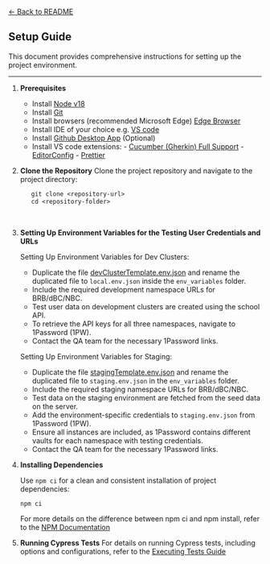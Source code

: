 [← Back to README](../README.md)

## Setup Guide

This document provides comprehensive instructions for setting up the project environment.

---

1. **Prerequisites**
   <br>

   - Install [Node v18](https://nodejs.org/dist/)
   - Install [Git](https://git-scm.com/downloads)
   - Install browsers (recommended Microsoft Edge) [Edge Browser](https://www.microsoft.com/de-de/edge/download?form=MA13FJ)
   - Install IDE of your choice e.g. [VS code](https://code.visualstudio.com/download)
   - Install [Github Desktop App](https://desktop.github.com/) (Optional)
   - Install VS code extensions: - [Cucumber (Gherkin) Full Support](https://marketplace.visualstudio.com/items?itemName=alexkrechik.cucumberautocomplete) - [EditorConfig](https://marketplace.visualstudio.com/items?itemName=EditorConfig.EditorConfig) - [Prettier](https://marketplace.visualstudio.com/items?itemName=esbenp.prettier-vscode)
     <br>

2. **Clone the Repository**
   Clone the project repository and navigate to the project directory:
   <br>

   ```txt
      git clone <repository-url>
      cd <repository-folder>
   ```

   <br>

3. **Setting Up Environment Variables for the Testing User Credentials and URLs**
   <br>

   Setting Up Environment Variables for Dev Clusters:

   - Duplicate the file [devClusterTemplate.env.json](../env_variables/devClusterTemplate.env.json) and rename the duplicated file to `local.env.json` inside the `env_variables` folder.
   - Include the required development namespace URLs for BRB/dBC/NBC.
   - Test user data on development clusters are created using the school API.
   - To retrieve the API keys for all three namespaces, navigate to 1Password (1PW).
   - Contact the QA team for the necessary 1Password links.

   Setting Up Environment Variables for Staging:

   - Duplicate the file [stagingTemplate.env.json](../env_variables/stagingTemplate.env.json) and rename the duplicated file to `staging.env.json` in the `env_variables` folder.
   - Include the required staging namespace URLs for BRB/dBC/NBC.
   - Test data on the staging environment are fetched from the seed data on the server.
   - Add the environment-specific credentials to `staging.env.json` from 1Password (1PW).
   - Ensure all instances are included, as 1Password contains different vaults for each namespace with testing credentials.
   - Contact the QA team for the necessary 1Password links.

4. **Installing Dependencies**

   Use `npm ci` for a clean and consistent installation of project dependencies:
   <br>

   ```txt
   npm ci
   ```

   For more details on the difference between npm ci and npm install, refer to the [NPM Documentation](https://docs.npmjs.com/cli/v10/commands/npm-ci)
   <br>

5. **Running Cypress Tests**
   For details on running Cypress tests, including options and configurations, refer to the
   [Executing Tests Guide](executing_tests_guide.md)
